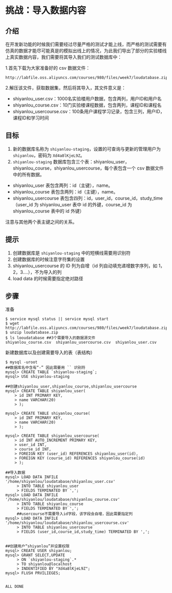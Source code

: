 # 挑战：导入数据内容

## 介绍

在开发新功能的时候我们需要经过尽量严格的测试才能上线，而严格的测试需要有仿真的数据才能尽可能真是的模拟出线上的情况，为此我们导出了部分的实验楼线上真实数据内容，我们需要将其导入我们的测试数据库中：

1.首先下载为大家准备好的 csv 数据文件：

```shell
http://labfile.oss.aliyuncs.com/courses/980/files/week7/loudatabase.zip
```

2.解压该文件，获取数据集，然后将其导入，其文件意义是：

- shiyanlou_user.csv：1000名实验楼用户数据，包含两列，用户ID和用户名
- shiyanlou_course.csv：10门实验楼课程数据，包含两列，课程ID和课程名
- shiyanlou_usercourse.csv：100条用户课程学习记录，包含三列，用户ID，课程ID和学习时间

## 目标

1. 新的数据库名称为 `shiyanlou-staging`，设置的可查询与更新的管理用户为 `shiyanlou`，密码为 `Xd4a8lKjeL9Z`。
2. `shiyanlou-staging` 数据库包含三个表：shiyanlou_user，shiyanlou_course，shiyanlou_usercourse，每个表包含一个 csv 数据文件中的所有数据。

- shiyanlou_user 表包含两列：id（主键），name。
- shiyanlou_course 表包含两列：id（主键），name。
- shiyanlou_usercourse 表包含四列：id，user_id，course_id，study_time（user_id 为 shiyanlou_user 表中 id 的外键，course_id 为 shiyanlou_course 表中的 id 外键）

注意与其他两个表主键之间的关系。

## 提示

1. 创建数据库是 `shiyanlou-staging` 中的短横线需要用识别符
2. 创建数据库的时候注意字符集的设置
3. shiyanlou_usercourse 的 ID 列为自增（id 列自动填充递增数字序列，如 1，2，3....），不为导入的列
4. load data 的时候需要指定绝对路径

## 步骤

准备

```shell
$ service mysql status || service mysql start
$ wget http://labfile.oss.aliyuncs.com/courses/980/files/week7/loudatabase.zip
$ unzip loudatabase.zip
$ ls looudatabase ##3个需要导入的数据源文件
shiyanlou_course.csv  shiyanlou_usercourse.csv  shiyanlou_user.csv

```

新建数据库以及创建需要导入的表（表结构）

```mysql
$ mysql -uroot
##数据库名中含有“-” 因此需要用 `` 识别符
mysql> CREATE TABLE `shiyanlou-staging`;
mysql> USE shiyanlou-staging

##创建shiyanlou_user,shiyanlou_course,shiyanlou_usercourse
mysql> CREATE TABLE shiyanlou_user(
    > id INT PRIMARY KEY,
    > name VARCHAR(20)
    > );
    
mysql> CREATE TABLE shiyanlou_course(
    > id INT PRIMARY KEY,
    > name VARCHAR(20)
    > );
    
mysql> CREATE TABLE shiyanlou_usercourse(
    > id INT AUTO_INCREMENT PRIMARY KEY,
    > user_id INT,
    > course_id INT,
    > FOREIGN KEY (user_id) REFERENCES shiyanlou_user(id),
    > FOREIGN KEY (course_id) REFERENCES shiyanlou_course(id)
    > );
   
##导入数据
mysql> LOAD DATA INFILE '/home/shiyanlou/loudatabase/shiyanlou_user.csv'  
	 > INTO TABLE shiyanlou_user 
	 > FIELDS TERMINATED BY ',';
mysql> LOAD DATA INFILE '/home/shiyanlou/loudatabase/shiyanlou_course.csv'  
	 > INTO TABLE shiyanlou_course 
	 > FIELDS TERMINATED BY ',';
	 ##usercourse不需要导入id字段，该字段会自增，因此需要指定列
mysql> LOAD DATA INFILE '/home/shiyanlou/loudatabase/shiyanlou_usercourse.csv'  
	 > INTO TABLE shiyanlou_usercourse 
	 > FIELDS (user_id,course_id,study_time) TERMINATED BY ',';
   

##创建用户“shiyanlou”并设置权限
mysql> CREATE USER shiyanlou; 
mysql> GRANT SELECT,UPDATE
	 > ON `shiyanlou-staging`.*
	 > TO shiyanlou@localhost
	 > INDENTIFIED BY "Xd4a8lKjeL9Z";
mysql> FLUSH PRVILIEGES;


ALL DONE
```

